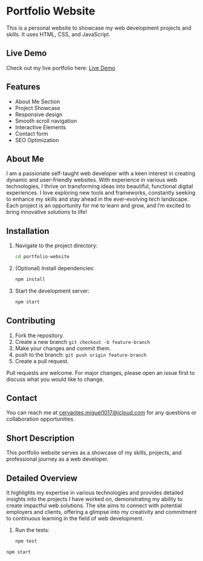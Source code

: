 # Portfolio Website

This is a personal website to showcase my web development projects and skills. It uses HTML, CSS, and JavaScript.

## Live Demo

Check out my live portfolio here: [Live Demo](https://Bricksquad-1017.github.io/portfolio)

## Features

- About Me Section
- Project Showcase
- Responsive design
- Smooth scroll navigation
- Interactive Elements
- Contact form
- SEO Optimization

## About Me

I am a passionate self-taught web developer with a keen interest in creating dynamic and user-friendly websites. With experience in various web technologies, I thrive on transforming ideas into beautiful, functional digital experiences. I love exploring new tools and frameworks, constantly seeking to enhance my skills and stay ahead in the ever-evolving tech landscape. Each project is an opportunity for me to learn and grow, and I’m excited to bring innovative solutions to life!

## Installation

1. Navigate to the project directory:

   ```bash
   cd portfolio-website
   ```

2. (Optional) Install dependencies:

   ```bash
   npm install
   ```

3. Start the development server:

   ```bash
   npm start
   ```

## Contributing

1. Fork the repository.
2. Create a new branch `git checkout -b feature-branch`
3. Make your changes and commit them.
4. push to the branch: `git push origin feature-branch`
5. Create a pull request.

Pull requests are welcome. For major changes, please open an issue first to discuss what you would like to change.

## Contact

You can reach me at [cervantes.miguel1017@icloud.com](mailto:cervantes.miguel1017@icloud.com) for any questions or collaboration opportunities.

## Short Description

This portfolio website serves as a showcase of my skills, projects, and professional journey as a web developer.

## Detailed Overview

It highlights my expertise in various technologies and provides detailed insights into the projects I have worked on, demonstrating my ability to create impactful web solutions. The site aims to connect with potential employers and clients, offering a glimpse into my creativity and commitment to continuous learning in the field of web development.

1. Run the tests:

   ```bash
   npm test
   ```

```bash
npm start
